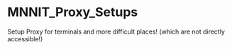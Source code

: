 # MNNIT_Proxy_Setups
Setup Proxy for terminals and more difficult places! (which are not directly accessible!)

